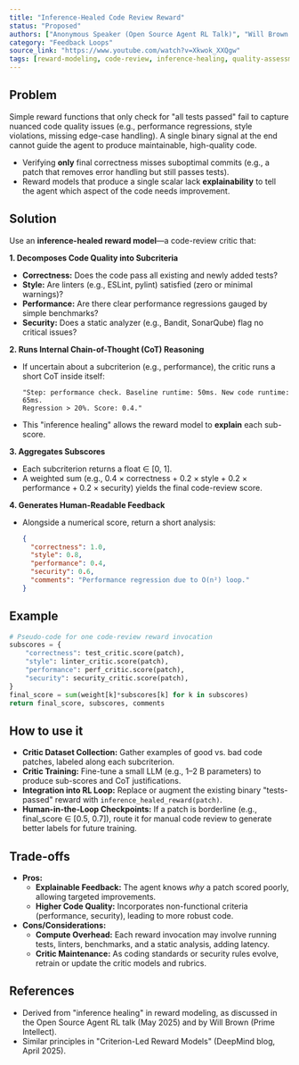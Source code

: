 ```yaml
---
title: "Inference-Healed Code Review Reward"
status: "Proposed"
authors: ["Anonymous Speaker (Open Source Agent RL Talk)", "Will Brown (Prime Intellect Talk)"]
category: "Feedback Loops"
source_link: "https://www.youtube.com/watch?v=Xkwok_XXQgw"
tags: [reward-modeling, code-review, inference-healing, quality-assessment]
---
```


## Problem

Simple reward functions that only check for "all tests passed" fail to capture nuanced code quality issues (e.g., performance regressions, style violations, missing edge-case handling). A single binary signal at the end cannot guide the agent to produce maintainable, high-quality code.

- Verifying **only** final correctness misses suboptimal commits (e.g., a patch that removes error handling but still passes tests).
- Reward models that produce a single scalar lack **explainability** to tell the agent which aspect of the code needs improvement.

## Solution

Use an **inference-healed reward model**—a code-review critic that:

**1. Decomposes Code Quality into Subcriteria**
- **Correctness:** Does the code pass all existing and newly added tests?
- **Style:** Are linters (e.g., ESLint, pylint) satisfied (zero or minimal warnings)?
- **Performance:** Are there clear performance regressions gauged by simple benchmarks?
- **Security:** Does a static analyzer (e.g., Bandit, SonarQube) flag no critical issues?

**2. Runs Internal Chain-of-Thought (CoT) Reasoning**
- If uncertain about a subcriterion (e.g., performance), the critic runs a short CoT inside itself:
  ```text
  "Step: performance check. Baseline runtime: 50ms. New code runtime: 65ms. 
  Regression > 20%. Score: 0.4."  
  ```
- This "inference healing" allows the reward model to **explain** each sub-score.

**3. Aggregates Subscores**
- Each subcriterion returns a float ∈ [0, 1].
- A weighted sum (e.g., 0.4 × correctness + 0.2 × style + 0.2 × performance + 0.2 × security) yields the final code-review score.

**4. Generates Human-Readable Feedback**
- Alongside a numerical score, return a short analysis:
  ```json
  {
    "correctness": 1.0,
    "style": 0.8,
    "performance": 0.4,
    "security": 0.6,
    "comments": "Performance regression due to O(n²) loop."
  }
  ```

## Example

```python
# Pseudo-code for one code-review reward invocation
subscores = {
    "correctness": test_critic.score(patch),
    "style": linter_critic.score(patch),
    "performance": perf_critic.score(patch),
    "security": security_critic.score(patch),
}
final_score = sum(weight[k]*subscores[k] for k in subscores)
return final_score, subscores, comments
```

## How to use it

- **Critic Dataset Collection:** Gather examples of good vs. bad code patches, labeled along each subcriterion.
- **Critic Training:** Fine-tune a small LLM (e.g., 1–2 B parameters) to produce sub-scores and CoT justifications.
- **Integration into RL Loop:** Replace or augment the existing binary "tests-passed" reward with `inference_healed_reward(patch)`.
- **Human-in-the-Loop Checkpoints:** If a patch is borderline (e.g., final_score ∈ [0.5, 0.7]), route it for manual code review to generate better labels for future training.

## Trade-offs

- **Pros:**
  - **Explainable Feedback:** The agent knows *why* a patch scored poorly, allowing targeted improvements.
  - **Higher Code Quality:** Incorporates non-functional criteria (performance, security), leading to more robust code.
- **Cons/Considerations:**
  - **Compute Overhead:** Each reward invocation may involve running tests, linters, benchmarks, and a static analysis, adding latency.
  - **Critic Maintenance:** As coding standards or security rules evolve, retrain or update the critic models and rubrics.

## References

- Derived from "inference healing" in reward modeling, as discussed in the Open Source Agent RL talk (May 2025) and by Will Brown (Prime Intellect).
- Similar principles in "Criterion-Led Reward Models" (DeepMind blog, April 2025).